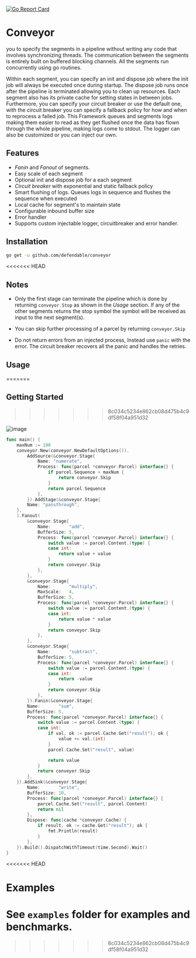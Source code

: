 [![Go Report Card](https://goreportcard.com/badge/github.com/defendable/conveyor)](https://goreportcard.com/report/github.com/defendable/conveyor)

# Conveyor
you to specify the segments in a pipeline without writing any code that involves synchronizing threads. The communication between the segments is entirely built on buffered blocking channels. All the segments run concurrently using go routines.

Within each segment, you can specify an init and dispose job where the init job will always be executed once during startup. The dispose job runs once after the pipeline is terminated allowing you to clean up resources. Each segment also has its private cache for setting states in between jobs. Furthermore, you can specify your circuit breaker or use the default one, with the circuit breaker you can specify a fallback policy for how and when to reprocess a failed job. This Framework queues and segments logs making them easier to read as they get flushed once the data has flown through the whole pipeline, making logs come to stdout. The logger can also be customized or you can inject our own.

## Features
* *Fanin* and *Fanout* of segments.
* Easy scale of each segment
* Optional init and dispose job for a each segment
* *Circuit breaker* with exponential and static fallback policy
* Smart flushing of logs. Queues logs in sequence and flushes the sequence when executed
* Local cache for segment's to maintain state
* Configurable inbound buffer size
* Error handler 
* Supports custom injectable logger, circuitbreaker and error handler.

## Installation

```bash
go get -u github.com/defendable/conveyor
```

<<<<<<< HEAD
## Notes
* Only the first stage can terminate the pipeline which is done by returning `conveyor.Stop` as shown in the *Usage* section. If any of the other segments returns the stop symbol the symbol will be received as input to the next segment(s).

* You can skip further processing of a parcel by returning `conveyor.Skip`

* Do not return errors from an injected process, Instead use `panic` with the error. The circuit breaker recovers all the panic and handles the retries.

## Usage
=======

## Getting Started
>>>>>>> 8c034c5234e862cb08d475b4c9df58f04a951d32

![image](https://raw.githubusercontent.com/defendable/conveyor/features/readme/docs/images/multistage.png)

```go
func main() {
	maxNum := 100
	conveyor.New(conveyor.NewDefaultOptions()).
		AddSource(&conveyor.Stage{
			Name: "numerate",
			Process: func(parcel *conveyor.Parcel) interface{} {
				if parcel.Sequence > maxNum {
					return conveyor.Skip
				}
				return parcel.Sequence
			},
		}).AddStage(&conveyor.Stage{
		Name: "passthrough",
	},
	).Fanout(
		&conveyor.Stage{
			Name:       "add",
			BufferSize: 5,
			Process: func(parcel *conveyor.Parcel) interface{} {
				switch value := parcel.Content.(type) {
				case int:
					return value + value
				}
				return conveyor.Skip
			},
		},
		&conveyor.Stage{
			Name:       "multiply",
			MaxScale:   4,
			BufferSize: 5,
			Process: func(parcel *conveyor.Parcel) interface{} {
				switch value := parcel.Content.(type) {
				case int:
					return value * value
				}
				return conveyor.Skip
			},
		},
		&conveyor.Stage{
			Name:       "subtract",
			BufferSize: 5,
			Process: func(parcel *conveyor.Parcel) interface{} {
				switch value := parcel.Content.(type) {
				case int:
					return -value
				}
				return conveyor.Skip
			},
		}).Fanin(&conveyor.Stage{
		Name:       "sum",
		BufferSize: 5,
		Process: func(parcel *conveyor.Parcel) interface{} {
			switch value := parcel.Content.(type) {
			case int:
				if val, ok := parcel.Cache.Get("result"); ok {
					value += val.(int)
				}
				parcel.Cache.Set("result", value)

				return value
			}
			return conveyor.Skip
		},
	}).AddSink(&conveyor.Stage{
		Name:       "write",
		BufferSize: 10,
		Process: func(parcel *conveyor.Parcel) interface{} {
			parcel.Cache.Set("result", parcel.Content)
			return nil
		},
		Dispose: func(cache *conveyor.Cache) {
			if result, ok := cache.Get("result"); ok {
				fmt.Println(result)
			}
		},
	}).Build().DispatchWithTimeout(time.Second).Wait()
}
```

<<<<<<< HEAD
# Examples

See `examples` folder for examples and benchmarks.
=======
>>>>>>> 8c034c5234e862cb08d475b4c9df58f04a951d32
